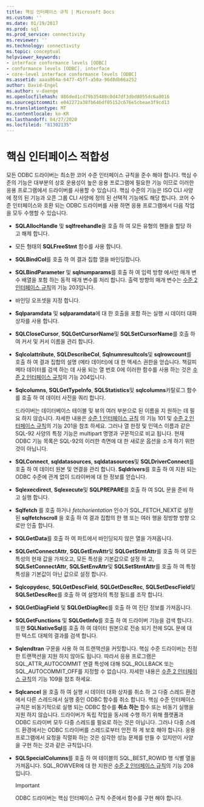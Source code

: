 ```yaml
---
title: 핵심 인터페이스 규칙 | Microsoft Docs
ms.custom: ''
ms.date: 01/19/2017
ms.prod: sql
ms.prod_service: connectivity
ms.reviewer: ''
ms.technology: connectivity
ms.topic: conceptual
helpviewer_keywords:
- interface conformance levels [ODBC]
- conformance levels [ODBC], interface
- core-level interface conformance levels [ODBC]
ms.assetid: aaaa864a-6477-45ff-a50a-96d8db66a252
author: David-Engel
ms.author: v-daenge
ms.openlocfilehash: 886ded1cd79b35488c0d47df3dbd8055dc6a8016
ms.sourcegitcommit: e042272a38fb646df05152c676e5cbeae3f9cd13
ms.translationtype: MT
ms.contentlocale: ko-KR
ms.lasthandoff: 04/27/2020
ms.locfileid: "81302135"
---
```

# <a name="core-interface-conformance"></a>핵심 인터페이스 적합성
모든 ODBC 드라이버는 최소한 코어 수준 인터페이스 규칙을 준수 해야 합니다. 핵심 수준의 기능은 대부분의 상호 운용성이 높은 응용 프로그램에 필요한 기능 이므로 이러한 응용 프로그램에서 드라이버를 사용할 수 있습니다. 핵심 수준의 기능은 ISO CLI 사양에 정의 된 기능과 오픈 그룹 CLI 사양에 정의 된 선택적 기능에도 해당 합니다. 코어 수준 인터페이스와 호환 되는 ODBC 드라이버를 사용 하면 응용 프로그램에서 다음 작업을 모두 수행할 수 있습니다.  
  
-   **SQLAllocHandle** 및 **sqlfreehandle**을 호출 하 여 모든 유형의 핸들을 할당 하 고 해제 합니다.  
  
-   모든 형태의 **SQLFreeStmt** 함수를 사용 합니다.  
  
-   **SQLBindCol**를 호출 하 여 결과 집합 열을 바인딩합니다.  
  
-   **SQLBindParameter** 및 **sqlnumparams**를 호출 하 여 입력 방향 에서만 매개 변수 배열을 포함 하는 동적 매개 변수를 처리 합니다. 출력 방향의 매개 변수는 [수준 2 인터페이스 규칙](../../../odbc/reference/develop-app/level-2-interface-conformance.md)의 기능 203입니다.  
  
-   바인딩 오프셋을 지정 합니다.  
  
-   **Sqlparamdata** 및 **sqlparamdata**에 대 한 호출을 포함 하는 실행 시 데이터 대화 상자를 사용 합니다.  
  
-   **SQLCloseCursor**, **SQLGetCursorName**및 **SQLSetCursorName**를 호출 하 여 커서 및 커서 이름을 관리 합니다.  
  
-   **Sqlcolattribute**, **SQLDescribeCol**, **Sqlnumresultcols**및 **sqlrowcount**를 호출 하 여 결과 집합의 설명 (메타 데이터)에 대 한 액세스 권한을 얻습니다. 책갈피 메타 데이터를 검색 하는 데 사용 되는 열 번호 0에 이러한 함수를 사용 하는 것은 [수준 2 인터페이스 규칙](../../../odbc/reference/develop-app/level-2-interface-conformance.md)의 기능 204입니다.  
  
-   **Sqlcolumns**, **SQLGetTypeInfo**, **SQLStatistics**및 **sqlcolumns**카탈로그 함수를 호출 하 여 데이터 사전을 쿼리 합니다.  
  
     드라이버는 데이터베이스 테이블 및 뷰의 여러 부분으로 된 이름을 지 원하는 데 필요 하지 않습니다. 자세한 내용은 [수준 1 인터페이스 규칙](../../../odbc/reference/develop-app/level-1-interface-conformance.md) 의 기능 101 및 [수준 2 인터페이스 규칙](../../../odbc/reference/develop-app/level-2-interface-conformance.md)의 기능 201을 참조 하세요. 그러나 열 한정 및 인덱스 이름과 같은 SQL-92 사양의 특정 기능은 multipart 명명과 구문적으로 비교 됩니다. 현재 ODBC 기능 목록은 SQL-92의 이러한 측면에 대 한 새로운 옵션을 소개 하기 위한 것이 아닙니다.  
  
-   **SQLConnect**, **sqldatasources**, **sqldatasources**및 **SQLDriverConnect**를 호출 하 여 데이터 원본 및 연결을 관리 합니다. **Sqldrivers**를 호출 하 여 지원 되는 ODBC 수준에 관계 없이 드라이버에 대 한 정보를 얻습니다.  
  
-   **Sqlexecdirect**, **Sqlexecute**및 **SQLPREPARE**를 호출 하 여 SQL 문을 준비 하 고 실행 합니다.  
  
-   **Sqlfetch** 를 호출 하거나 *fetchorientation* 인수가 SQL_FETCH_NEXT로 설정 된 **sqlfetchscroll** 을 호출 하 여 결과 집합의 한 행 또는 여러 행을 정방향 방향 으로만 인출 합니다.  
  
-   **SQLGetData**를 호출 하 여 파트에서 바인딩되지 않은 열을 가져옵니다.  
  
-   **SQLGetConnectAttr**, **SQLGetEnvAttr**및 **SQLGetStmtAttr**를 호출 하 여 모든 특성의 현재 값을 가져오고, 모든 특성을 기본값으로 설정 하 고, **SQLSetConnectAttr**, **SQLSetEnvAttr**및 **SQLSetStmtAttr**를 호출 하 여 특정 특성을 기본값이 아닌 값으로 설정 합니다.  
  
-   **Sqlcopydesc**, **SQLGetDescField**, **SQLGetDescRec**, **SQLSetDescField**및 **SQLSetDescRec**를 호출 하 여 설명자의 특정 필드를 조작 합니다.  
  
-   **SQLGetDiagField** 및 **SQLGetDiagRec**를 호출 하 여 진단 정보를 가져옵니다.  
  
-   **SQLGetFunctions** 및 **SQLGetInfo**를 호출 하 여 드라이버 기능을 검색 합니다. 또한 **SQLNativeSql**를 호출 하 여 데이터 원본으로 전송 되기 전에 SQL 문에 대 한 텍스트 대체의 결과를 검색 합니다.  
  
-   **Sqlendtran** 구문을 사용 하 여 트랜잭션을 커밋합니다. 핵심 수준 드라이버는 진정한 트랜잭션을 지원 하지 않아도 됩니다. 따라서 응용 프로그램은 SQL_ATTR_AUTOCOMMIT 연결 특성에 대해 SQL_ROLLBACK 또는 SQL_AUTOCOMMIT_OFF를 지정할 수 없습니다. 자세한 내용은 [수준 2 인터페이스 규칙](../../../odbc/reference/develop-app/level-2-interface-conformance.md)의 기능 109을 참조 하세요.  
  
-   **Sqlcancel** 을 호출 하 여 실행 시 데이터 대화 상자를 취소 하 고 다중 스레드 환경에서 다른 스레드에서 실행 중인 ODBC 함수를 취소 합니다. 핵심 수준 인터페이스 규칙은 비동기적으로 실행 되는 ODBC 함수를 **취소 하는** 함수 또는 비동기 실행을 지원 하지 않습니다. 드라이버가 독립 작업을 동시에 수행 하기 위해 플랫폼과 ODBC 드라이버 모두 다중 스레드를 필요로 하는 것은 아닙니다. 그러나 다중 스레드 환경에서는 ODBC 드라이버를 스레드로부터 안전 하 게 보호 해야 합니다. 응용 프로그램에서 요청을 직렬화 하는 것은 심각한 성능 문제를 만들 수 있지만이 사양을 구현 하는 것과 같은 규칙입니다.  
  
-   **SQLSpecialColumns**를 호출 하 여 테이블의 SQL_BEST_ROWID 행 식별 열을 가져옵니다. SQL_ROWVER에 대 한 지원은 [수준 2 인터페이스 규칙](../../../odbc/reference/develop-app/level-2-interface-conformance.md)의 기능 208입니다.  
  
    > [!IMPORTANT]  
    >  ODBC 드라이버는 핵심 인터페이스 규칙 수준에서 함수를 구현 해야 합니다.
